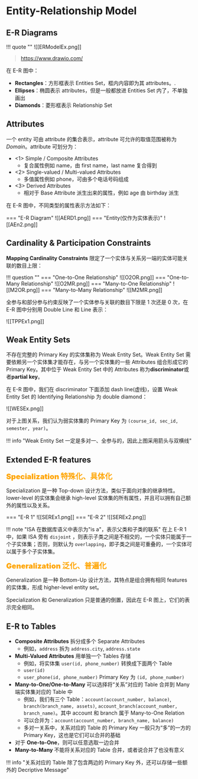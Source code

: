 
# Entity-Relationship Model

## E-R Diagrams

!!! quote ""
	![[ERModelEx.png]]

> https://www.drawio.com/

在 E-R 图中：

- **Rectangles**：方形框表示 Entities Set，框内内容即为其 attributes。.
- **Ellipses**：椭圆表示 attributes，但是一般都放进 Entities Set 内了，不单独画出
- **Diamonds**：菱形框表示 Relationship Set

## Attributes

一个 entity 可由 attribute 的集合表示，attribute 可允许的取值范围被称为 *Domain*。attribute 可划分为：

- <1> Simple / Composite Attributes
	- 复合属性例如 name，由 first name，last name 复合得到
- <2> Single-valued / Multi-valued Attributes
	- 多值属性例如 phone，可由多个电话号码组成
- <3> Derived Attributes
	- 相对于 Base Attribute 派生出来的属性，例如 age 由 birthday 派生

在 E-R 图中，不同类型的属性表示方法如下：

=== "E-R Diagram"
	![[AERD1.png]]
=== "Entity(仅作为实体表示)"
	![[AEn2.png]]

## Cardinality & Participation Constraints

**Mapping Cardinality Constraints** 限定了一个实体与关系另一端的实体可能关联的数目上限：

!!! question ""
	=== "One-to-One Relationship"
		![[O2OR.png]]
	=== "One-to-Many Relationship"
		![[O2MR.png]]
	=== "Many-to-One Relationship"
		![[M2OR.png]]
	=== "Many-to-Many Relationship"
		![[M2MR.png]]

全参与和部分参与约束反映了一个实体参与关联的数目下限是 1 次还是 0 次，在 E-R 图中分别用 Double Line 和 Line 表示：

![[TPPEx1.png]]


## Weak Entity Sets

不存在完整的 Primary Key 的实体集称为 Weak Entity Set。Weak Entity Set 需要依赖另一个实体集才能存在，与另一个实体集的一些 Attributes 组合形成它的 Primary Key。其中位于 Weak Entity Set 中的 Attributes 称为**discriminator**或者**partial key**。

在 E-R 图中，我们在 discriminator 下面添加 dash line(虚线)，设置 Weak Entity Set 的 Identifying Relationship 为 double diamond：

![[WESEx.png]]

对于上图关系，我们认为弱实体集的 Primary Key 为 `(course_id, sec_id, semester, year)`。

!!! info "Weak Entity Set 一定是多对一、全参与的，因此上图采用箭头与双横线"

## Extended E-R features

<font style="font-weight: 1000;font-size: 20px" color="orange">Specialization 特殊化、具体化</font>

Specialization 是一种 Top-down 设计方法，类似于面向对象的继承特性。lower-level 的实体集会继承 high-level 实体集的所有属性，并且可以拥有自己额外的属性以及关系。

=== "E-R 1"
	![[SEREx1.png]]
=== "E-R 2"
	![[SEREx2.png]]

!!! note "ISA 在数据库语义中表示为"is a"，表示父类和子类的联系"
	在上 E-R 1 中，如果 ISA 旁有 `disjoint` ，则表示子类之间是不相交的，一个实体只能属于一个子实体集；否则，则默认为 `overlapping`，即子类之间是可重叠的，一个实体可以属于多个子实体集。

<font style="font-weight: 1000;font-size: 20px" color="orange">Generalization 泛化、普遍化</font>

Generalization 是一种 Bottom-Up 设计方法，其特点是组合拥有相同 features 的实体集，形成 higher-level entity set。

Specialization 和 Generalization 只是普通的倒置，因此在 E-R 图上，它们的表示完全相同。

## E-R to Tables

- **Composite Attributes** 拆分成多个 Separate Attributes
	- 例如，`address` 拆为 `address.city`, `address.state`
- **Multi-Valued Attributes** 用单独一个 Tables 存储
	- 例如，将实体集 `user(id, phone_number)` 转换成下面两个 Table
	- `user(id)`
	- `user_phone(id, phone_number)` Primary Key 为 `(id, phone_number)`
- **Many-to-One/One-to-Many** 可以选择将“关系”对应的 Table 合并到 Many 端实体集对应的 Table 中
	- 例如，我们有三个 Table：`account(account_number, balance)`, `branch(branch_name, assets)`, `account_branch(account_number, branch_name)`。其中 account 和 branch 属于 Many-to-One Relation
	- 可以合并为：`account(account_number, branch_name, balance)`
	- 多对一关系中，关系对应的 Table 的 Primary Key 一般只为“多”的一方的 Primary Key，这也是它们可以合并的基础
- 对于 **One-to-One**，则可以任意选取一边合并
- **Many-to-Many** 不能将关系对应的 Table 合并，或者说合并了也没有意义

!!! info "关系对应的 Table 除了包含两边的 Primary Key 外，还可以存储一些额外的 Decriptive Message"


